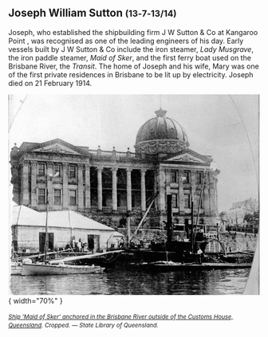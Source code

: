 ## Joseph William Sutton <small>(13‑7‑13/14)</small>

Joseph, who established the shipbuilding firm J W Sutton & Co at Kangaroo Point , was recognised as one of the leading engineers of his day. Early vessels built by J W Sutton & Co include the iron steamer, *Lady Musgrave*, the iron paddle steamer, *Maid of Sker*, and the first ferry boat used on the Brisbane River, the *Transit*. The home of Joseph and his wife, Mary was one of the first private residences in Brisbane to be lit up by electricity. Joseph died on 21 February 1914. 

![Ship 'Maid of Sker' anchored in the Brisbane River outside of the Customs House, Queensland](../assets/maid-of-sker-ship.jpg){ width="70%" }  

*<small>[Ship 'Maid of Sker' anchored in the Brisbane River outside of the Customs House, Queensland](http://onesearch.slq.qld.gov.au/permalink/f/1upgmng/slq_alma21256762780002061). Cropped. — State Library of Queensland.</small>*
